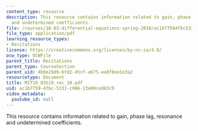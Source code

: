 ```yaml
---
content_type: resource
description: This resource contains information related to gain, phase lag, resonance
  and undetermined coefficients.
file: /courses/18-03-differential-equations-spring-2010/ac1b77594fbc5331c96613e09ced63c9_MIT18_03S10_rec_10.pdf
file_type: application/pdf
learning_resource_types:
- Recitations
license: https://creativecommons.org/licenses/by-nc-sa/4.0/
ocw_type: OCWFile
parent_title: Recitations
parent_type: CourseSection
parent_uid: 4b0e29d9-bfd2-45cf-a675-ee8f8ee1e3a2
resourcetype: Document
title: MIT18_03S10_rec_10.pdf
uid: ac1b7759-4fbc-5331-c966-13e09ced63c9
video_metadata:
  youtube_id: null
---
```

This resource contains information related to gain, phase lag, resonance and undetermined coefficients.